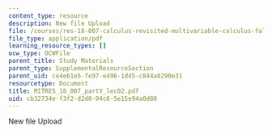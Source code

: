 ```yaml
---
content_type: resource
description: New file Upload
file: /courses/res-18-007-calculus-revisited-multivariable-calculus-fall-2011/cb32734ef3f2d2d094c65e15e94a0d80_MITRES_18_007_partV_lec02.pdf
file_type: application/pdf
learning_resource_types: []
ocw_type: OCWFile
parent_title: Study Materials
parent_type: SupplementalResourceSection
parent_uid: ce4e61e5-fe97-e496-1d45-c844a0290e31
resourcetype: Document
title: MITRES_18_007_partV_lec02.pdf
uid: cb32734e-f3f2-d2d0-94c6-5e15e94a0d80
---
```

New file Upload

